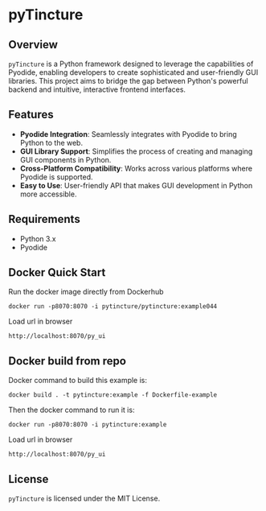 # pyTincture

## Overview
`pyTincture` is a Python framework designed to leverage the capabilities of Pyodide, enabling developers to create sophisticated and user-friendly GUI libraries. This project aims to bridge the gap between Python's powerful backend and intuitive, interactive frontend interfaces.

## Features
- **Pyodide Integration**: Seamlessly integrates with Pyodide to bring Python to the web.
- **GUI Library Support**: Simplifies the process of creating and managing GUI components in Python.
- **Cross-Platform Compatibility**: Works across various platforms where Pyodide is supported.
- **Easy to Use**: User-friendly API that makes GUI development in Python more accessible.

## Requirements
- Python 3.x
- Pyodide

## Docker Quick Start
Run the docker image directly from Dockerhub
~~~
docker run -p8070:8070 -i pytincture/pytincture:example044
~~~
Load url in browser
~~~
http://localhost:8070/py_ui
~~~

## Docker build from repo
Docker command to build this example is:
~~~
docker build . -t pytincture:example -f Dockerfile-example
~~~
Then the docker command to run it is:
~~~
docker run -p8070:8070 -i pytincture:example
~~~
Load url in browser
~~~
http://localhost:8070/py_ui
~~~


## License
`pyTincture` is licensed under the MIT License.


